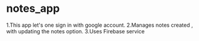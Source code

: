 # notes_app

1.This app let's one sign in with google account.
2.Manages notes created , with updating the notes option.
3.Uses Firebase service
